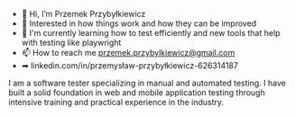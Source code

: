 - 👋 Hi, I’m Przemek Przybyłkiewicz
- 👀 Interested in how things work and how they can be improved
- 🌱 I'm currently learning how to test efficiently and new tools that help with testing like playwright
- 📫 How to reach me przemek.przybylkiewicz@gmail.com
- ➡ linkedin.com/in/przemysław-przybyłkiewicz-626314187

I am a software tester specializing in manual and automated testing. I have built a solid foundation 
in web and mobile application testing through intensive training and practical experience in the industry.

